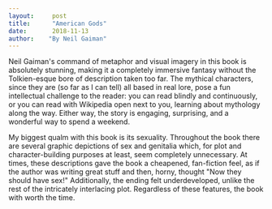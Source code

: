 ```yaml
---
layout:     post
title:      "American Gods"
date:       2018-11-13
author:    "By Neil Gaiman"
---
```


Neil Gaiman's command of metaphor and visual imagery in this book is absolutely stunning, making it a completely immersive fantasy without the Tolkien-esque bore of description taken too far. The mythical characters, since they are (so far as I can tell) all based in real lore, pose a fun intellectual challenge to the reader: you can read blindly and continuously, or you can read with Wikipedia open next to you, learning about mythology along the way. Either way, the story is engaging, surprising, and a wonderful way to spend a weekend.

My biggest qualm with this book is its sexuality. Throughout the book there are several graphic depictions of sex and genitalia which, for plot and character-building purposes at least, seem completely unnecessary. At times, these descriptions gave the book a cheapened, fan-fiction feel, as if the author was writing great stuff and then, horny, thought "Now they should have sex!" Additionally, the ending felt underdeveloped, unlike the rest of the intricately interlacing plot. Regardless of these features, the book with worth the time. 